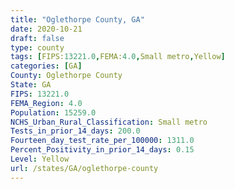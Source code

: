 ```yaml
---
title: "Oglethorpe County, GA"
date: 2020-10-21
draft: false
type: county
tags: [FIPS:13221.0,FEMA:4.0,Small metro,Yellow]
categories: [GA]
County: Oglethorpe County
State: GA
FIPS: 13221.0
FEMA_Region: 4.0
Population: 15259.0
NCHS_Urban_Rural_Classification: Small metro
Tests_in_prior_14_days: 200.0
Fourteen_day_test_rate_per_100000: 1311.0
Percent_Positivity_in_prior_14_days: 0.15
Level: Yellow
url: /states/GA/oglethorpe-county
---
```



